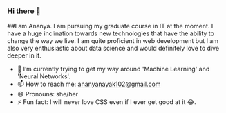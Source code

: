 ### Hi there 🌻

<!--
**Ananya2001-an/Ananya2001-an** is a ✨ _special_ ✨ repository because its `README.md` (this file) appears on your GitHub profile.

Here are some ideas to get you started:-->

##I am Ananya. 
I am pursuing my graduate course in IT at the moment. I have a huge inclination towards new technologies that have the ability to change the way we live. 
I am quite proficient in web development but I am also very enthusiastic about data science and would definitely love to dive deeper in it.  

- 🌱 I’m currently trying to get my way around 'Machine Learning' and 'Neural Networks'.
- 📫 How to reach me: ananyanayak102@gmail.com
- 😄 Pronouns: she/her
- ⚡ Fun fact: I will never love CSS even if I ever get good at it 😂.

